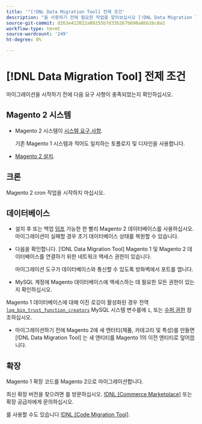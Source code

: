 ```yaml
---
title: '"[!DNL Data Migration Tool] 전제 조건'
description: "을 사용하기 전에 필요한 작업을 알아보십시오 [!DNL Data Migration Tool] Magento 1과 Magento 2 사이의 데이터를 전송하는 방법"
source-git-commit: d263e412022a89255b7d33b267b696a8bb1bc8a2
workflow-type: tm+mt
source-wordcount: '249'
ht-degree: 0%

---
```



# [!DNL Data Migration Tool] 전제 조건

마이그레이션을 시작하기 전에 다음 요구 사항이 충족되었는지 확인하십시오.

## Magento 2 시스템

* Magento 2 시스템이 [시스템 요구 사항](../../installation/system-requirements.md).

   기존 Magento 1 시스템과 적어도 일치하는 토폴로지 및 디자인을 사용합니다.

* [Magento 2 설치](../../installation/overview.md).

## 크론

Magento 2 cron 작업을 시작하지 마십시오.

## 데이터베이스

* 설치 후 또는 백업 [덤프](https://dev.mysql.com/doc/refman/8.0/en/mysqldump.html) 가능한 한 빨리 Magento 2 데이터베이스를 사용하십시오. 마이그레이션이 실패할 경우 초기 데이터베이스 상태를 복원할 수 있습니다.

* 다음을 확인합니다. [!DNL Data Migration Tool] Magento 1 및 Magento 2 데이터베이스를 연결하기 위한 네트워크 액세스 권한이 있습니다.

   마이그레이션 도구가 데이터베이스와 통신할 수 있도록 방화벽에서 포트를 엽니다.

* MySQL 계정에 Magento 데이터베이스에 액세스하는 데 필요한 모든 권한이 있는지 확인하십시오.

Magento 1 데이터베이스에 대해 이진 로깅이 활성화된 경우 전역 [`log_bin_trust_function_creators`](https://dev.mysql.com/doc/refman/5.7/en/server-system-variables.html#sysvar_log_bin_trust_function_creators) MySQL 시스템 변수를에 `1`, 또는 [수퍼 권한](https://dev.mysql.com/doc/refman/5.7/en/privileges-provided.html#priv_super) 참조하십시오.

* 마이그레이션하기 전에 Magento 2에 새 엔터티(제품, 카테고리 및 특성)를 만들면 [!DNL Data Migration Tool] 는 새 엔티티를 Magento 1의 이전 엔티티로 덮어씁니다.

## 확장

Magento 1 확장 코드를 Magento 2으로 마이그레이션합니다.

최신 확장 버전을 찾으려면 를 방문하십시오. [!DNL [Commerce Marketplace]](https://marketplace.magento.com/) 또는 확장 공급자에게 문의하십시오.

를 사용할 수도 있습니다 [!DNL [Code Migration Tool]](https://github.com/magento-commerce/code-migration/blob/develop/README.md).
